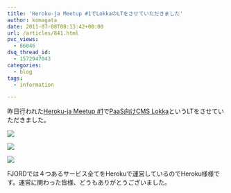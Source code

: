 ```yaml
---
title: 'Heroku-ja Meetup #1でLokkaのLTをさせていただきました'
author: komagata
date: 2011-07-08T08:13:42+00:00
url: /articles/841.html
pvc_views:
  - 86046
dsq_thread_id:
  - 1572947043
categories:
  - blog
tags:
  - information

---
```

昨日行われた[Heroku-ja Meetup #1][1]で[PaaS向けCMS Lokka][2]というLTをさせていただきました。

<p class="center">
  <img src="https://lh5.googleusercontent.com/-jre0n0CBzxU/ThXPfRVUF7I/AAAAAAAAF7Y/tsaZLU24Ikc/s720/foursquare_photo_tmp.jpg" style="max-width:500px" />
</p>

<p class="center">
  <img src="https://lh6.googleusercontent.com/-rAZeE19eCyg/ThZKGyquB_I/AAAAAAAAAWY/CYECgtXpn6o/s800/DSC_0020.JPG" style="max-width:500px" />
</p>

<p class="center">
  <img src="https://lh4.googleusercontent.com/-GxYakB-EbvA/ThZKHcDKqBI/AAAAAAAAAWg/7chUDpO8hoM/s800/DSC_0015.JPG" style="max-width:500px" />
</p>

<p class="center">
</p>

FJORDでは４つあるサービス全てをHerokuで運営しているのでHeroku様様です。運営に関わった皆様、どうもありがとうございました。

 [1]: http://journal.sooey.com/145
 [2]: http://www.slideshare.net/komagata/paascms-lokka
